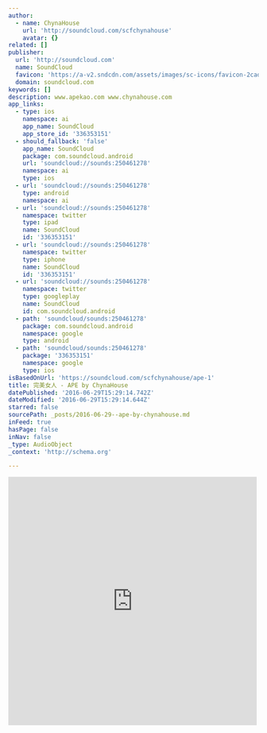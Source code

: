 ```yaml
---
author:
  - name: ChynaHouse
    url: 'http://soundcloud.com/scfchynahouse'
    avatar: {}
related: []
publisher:
  url: 'http://soundcloud.com'
  name: SoundCloud
  favicon: 'https://a-v2.sndcdn.com/assets/images/sc-icons/favicon-2cadd14b.ico'
  domain: soundcloud.com
keywords: []
description: www.apekao.com www.chynahouse.com
app_links:
  - type: ios
    namespace: ai
    app_name: SoundCloud
    app_store_id: '336353151'
  - should_fallback: 'false'
    app_name: SoundCloud
    package: com.soundcloud.android
    url: 'soundcloud://sounds:250461278'
    namespace: ai
    type: ios
  - url: 'soundcloud://sounds:250461278'
    type: android
    namespace: ai
  - url: 'soundcloud://sounds:250461278'
    namespace: twitter
    type: ipad
    name: SoundCloud
    id: '336353151'
  - url: 'soundcloud://sounds:250461278'
    namespace: twitter
    type: iphone
    name: SoundCloud
    id: '336353151'
  - url: 'soundcloud://sounds:250461278'
    namespace: twitter
    type: googleplay
    name: SoundCloud
    id: com.soundcloud.android
  - path: 'soundcloud/sounds:250461278'
    package: com.soundcloud.android
    namespace: google
    type: android
  - path: 'soundcloud/sounds:250461278'
    package: '336353151'
    namespace: google
    type: ios
isBasedOnUrl: 'https://soundcloud.com/scfchynahouse/ape-1'
title: 完美女人 - APE by ChynaHouse
datePublished: '2016-06-29T15:29:14.742Z'
dateModified: '2016-06-29T15:29:14.644Z'
starred: false
sourcePath: _posts/2016-06-29--ape-by-chynahouse.md
inFeed: true
hasPage: false
inNav: false
_type: AudioObject
_context: 'http://schema.org'

---
```

<iframe src="https://cdn.embedly.com/widgets/media.html?src=https%3A%2F%2Fw.soundcloud.com%2Fplayer%2F%3Fvisual%3Dtrue%26url%3Dhttp%253A%252F%252Fapi.soundcloud.com%252Ftracks%252F250461278%26show_artwork%3Dtrue&amp;url=https%3A%2F%2Fsoundcloud.com%2Fscfchynahouse%2Fape-1&amp;image=http%3A%2F%2Fi1.sndcdn.com%2Fartworks-000149845485-ygh7if-t500x500.jpg&amp;key=b7d04c9b404c499eba89ee7072e1c4f7&amp;type=text%2Fhtml&amp;schema=soundcloud" width="500" height="500" scrolling="no" frameborder="0" allowfullscreen="" style=""></iframe>